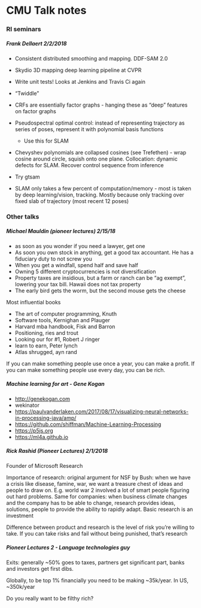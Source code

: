 # CMU Talk notes

### RI seminars

##### Frank Dellaert 2/2/2018

* Consistent distributed smoothing and mapping. DDF-SAM 2.0 
* Skydio 3D mapping deep learning pipeline at CVPR
* Write unit tests! Looks at Jenkins and Travis Ci again 
* “Twiddle” 
* CRFs are essentially factor graphs - hanging these as “deep” features on factor graphs 

* Pseudospectral optimal control: instead of representing trajectory as series of poses, represent it with polynomial basis functions 
    * Use this for SLAM 
* Chevyshev polynomials are collapsed cosines (see Trefethen) - wrap cosine around circle, squish onto one plane. Collocation: dynamic defects for SLAM. Recover control sequence from inference 
* Try gtsam 
* SLAM only takes a few percent of computation/memory - most is taken by deep learning/vision, tracking. Mostly because only tracking over fixed slab of trajectory (most recent 12 poses) 


### Other talks 

#####  Michael Mauldin (pioneer lectures) 2/15/18

* as soon as you wonder if you need a lawyer, get one
* As soon you own stock in anything, get a good tax accountant. He has a fiduciary duty to not screw you 
* When you get a windfall, spend half and save half 
* Owning 5 different cryptocurrencies is not diversification 
* Property taxes are insidious, but a farm or ranch can be “ag exempt”, lowering your tax bill. Hawaii does not tax property 
* The early bird gets the worm, but the second mouse gets the cheese 

Most influential books 

* The art of computer programming, Knuth 
* Software tools, Kernighan and Plauger 
* Harvard mba handbook, Fisk and Barron 
* Positioning, ries and trout 
* Looking our for #1, Robert J ringer
* learn to earn, Peter lynch 
* Atlas shrugged, ayn rand 

If you can make something people use once a year, you can make a profit. If you can make something people use every day, you can be rich. 

##### Machine learning for art - Gene Kogan 

* http://genekogan.com
* wekinator 
* https://paulvanderlaken.com/2017/08/17/visualizing-neural-networks-in-processing-java/amp/
* https://github.com/shiffman/Machine-Learning-Processing
* https://p5js.org
* https://ml4a.github.io

##### Rick Rashid (Pioneer Lectures) 2/1/2018

Founder of Microsoft Research

Importance of research: original argument for NSF by Bush: when we have a crisis like disease, famine, war, we want a treasure chest of ideas and people to draw on. E.g. world war 2 involved a lot of smart people figuring out hard problems. Same for companies: when business climate changes and the company has to be able to change, research provides ideas, solutions, people to provide the ability to rapidly adapt. Basic research is an investment 

Difference between product and research is the level of risk you’re willing to take. If you can take risks and fail without being punished, that’s research 


##### Pioneer Lectures 2 - Language technologies guy 

Exits: generally ~50% goes to taxes, partners get significant part, banks and investors get first dibs. 

Globally, to be top 1% financially you need to be making ~35k/year. In US, ~350k/year 

Do you really want to be filthy rich? 
